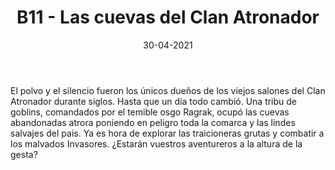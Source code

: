 ﻿---
title: B11 - Las cuevas del Clan Atronador
summary: Esta es una aventura introductoria, perfecta para iniciar a jovenes jugadores y niños, con un formato clasico y sencillo emula las antiguas aventuras de antaño.
authors:
  - Manuel Prieto Serrato
date: 30-04-2021
type: post
categories:
- Clásicos de la Marca
- Línea B
tags:
- Iniciación
- Dungeon
minlevels: "1"
maxlevels: "2"
prices: 7,50€
session: "2"
mincharacters: "4"
maxcharacters: "5"
eval: oficial
cover: "b11-las-cuevas-del-clan-atronador.jpg"
download:
moreinfo: "https://tesorosdelamarca.com/producto/las-cuevas-del-clan-atronador/"
license: "OGL"
draft: false

---

El polvo y el silencio fueron los únicos dueños de los viejos salones del Clan Atronador durante siglos. Hasta que un día todo cambió. Una tribu de goblins, comandados por el temible osgo Ragrak, ocupó las cuevas abandonadas atrora poniendo en peligro toda la comarca y las lindes salvajes del pais. Ya es hora de explorar las traicioneras grutas y combatir a los malvados Invasores. ¿Estarán vuestros aventureros a la altura de la gesta?

